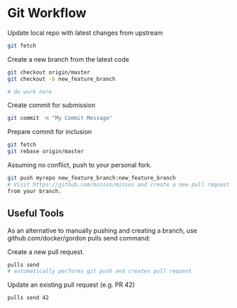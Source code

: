 Git Workflow
============

Update local repo with latest changes from upstream
```sh
git fetch
```

Create a new branch from the latest code
```sh
git checkout origin/master
git checkout -b new_feature_branch
```

```sh
# do work here
```

Create commit for submission
```sh
git commit -m "My Commit Message"
```

Prepare commit for inclusion
```sh
git fetch
git rebase origin/master
```

Assuming no conflict, push to your personal fork.

```sh
git push myrepo new_feature_branch:new_feature_branch
# Visit https://github.com/minios/minios and create a new pull request
from your branch.
```

Useful Tools
------------
As an alternative to manually pushing and creating a branch, use github.com/docker/gordon pulls send command:

Create a new pull request.
```sh
pulls send
# automatically performs git push and creates pull request
```

Update an existing pull request (e.g. PR 42)
```sh
pulls send 42
```

